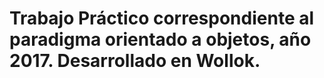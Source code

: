 # Trabajo Práctico correspondiente al paradigma orientado a objetos, año 2017. Desarrollado en Wollok.
